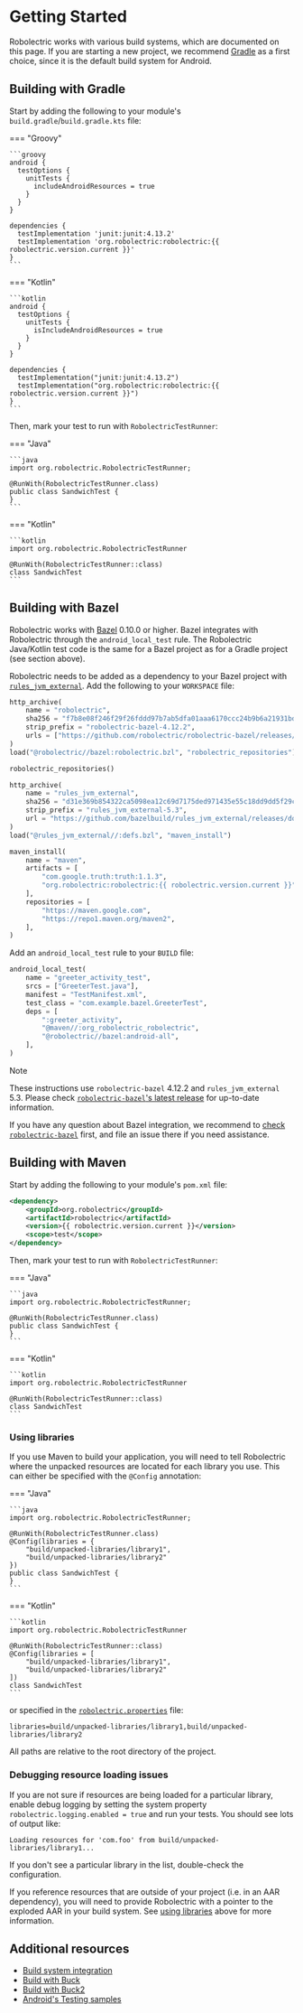 # Getting Started

Robolectric works with various build systems, which are documented on this page. If you are starting
a new project, we recommend [Gradle][gradle] as a first choice, since it is the default build system
for Android.

## Building with Gradle

Start by adding the following to your module's `build.gradle`/`build.gradle.kts` file:

=== "Groovy"

    ```groovy
    android {
      testOptions {
        unitTests {
          includeAndroidResources = true
        }
      }
    }

    dependencies {
      testImplementation 'junit:junit:4.13.2'
      testImplementation 'org.robolectric:robolectric:{{ robolectric.version.current }}'
    }
    ```

=== "Kotlin"

    ```kotlin
    android {
      testOptions {
        unitTests {
          isIncludeAndroidResources = true
        }
      }
    }

    dependencies {
      testImplementation("junit:junit:4.13.2")
      testImplementation("org.robolectric:robolectric:{{ robolectric.version.current }}")
    }
    ```

Then, mark your test to run with `RobolectricTestRunner`:

=== "Java"

    ```java
    import org.robolectric.RobolectricTestRunner;

    @RunWith(RobolectricTestRunner.class)
    public class SandwichTest {
    }
    ```

=== "Kotlin"

    ```kotlin
    import org.robolectric.RobolectricTestRunner

    @RunWith(RobolectricTestRunner::class)
    class SandwichTest
    ```

## Building with Bazel

Robolectric works with [Bazel][bazel] 0.10.0 or higher. Bazel integrates with Robolectric through
the `android_local_test` rule. The Robolectric Java/Kotlin test code is the same for a Bazel project
as for a Gradle project (see section above).

Robolectric needs to be added as a dependency to your Bazel project with
[`rules_jvm_external`][bazel-rules-jvm-external]. Add the following to your `WORKSPACE` file:

```python
http_archive(
    name = "robolectric",
    sha256 = "f7b8e08f246f29f26fddd97b7ab5dfa01aaa6170ccc24b9b6a21931bde01ad6f",
    strip_prefix = "robolectric-bazel-4.12.2",
    urls = ["https://github.com/robolectric/robolectric-bazel/releases/download/4.12.2/robolectric-bazel-4.12.2.tar.gz"],
)
load("@robolectric//bazel:robolectric.bzl", "robolectric_repositories")

robolectric_repositories()

http_archive(
    name = "rules_jvm_external",
    sha256 = "d31e369b854322ca5098ea12c69d7175ded971435e55c18dd9dd5f29cc5249ac",
    strip_prefix = "rules_jvm_external-5.3",
    url = "https://github.com/bazelbuild/rules_jvm_external/releases/download/5.3/rules_jvm_external-5.3.tar.gz",
)
load("@rules_jvm_external//:defs.bzl", "maven_install")

maven_install(
    name = "maven",
    artifacts = [
        "com.google.truth:truth:1.1.3",
        "org.robolectric:robolectric:{{ robolectric.version.current }}",
    ],
    repositories = [
        "https://maven.google.com",
        "https://repo1.maven.org/maven2",
    ],
)
```

Add an `android_local_test` rule to your `BUILD` file:

```python
android_local_test(
    name = "greeter_activity_test",
    srcs = ["GreeterTest.java"],
    manifest = "TestManifest.xml",
    test_class = "com.example.bazel.GreeterTest",
    deps = [
        ":greeter_activity",
        "@maven//:org_robolectric_robolectric",
        "@robolectric//bazel:android-all",
    ],
)
```

> [!NOTE]
> These instructions use `robolectric-bazel` 4.12.2 and `rules_jvm_external` 5.3. Please check
> [`robolectric-bazel`'s latest release][bazel-latest-release] for up-to-date information.

If you have any question about Bazel integration, we recommend to [check
`robolectric-bazel`][robolectric-bazel] first, and file an issue there if you need assistance.

## Building with Maven

Start by adding the following to your module's `pom.xml` file:

```xml
<dependency>
    <groupId>org.robolectric</groupId>
    <artifactId>robolectric</artifactId>
    <version>{{ robolectric.version.current }}</version>
    <scope>test</scope>
</dependency>
```

Then, mark your test to run with `RobolectricTestRunner`:

=== "Java"

    ```java
    import org.robolectric.RobolectricTestRunner;

    @RunWith(RobolectricTestRunner.class)
    public class SandwichTest {
    }
    ```

=== "Kotlin"

    ```kotlin
    import org.robolectric.RobolectricTestRunner

    @RunWith(RobolectricTestRunner::class)
    class SandwichTest
    ```

### Using libraries

If you use Maven to build your application, you will need to tell Robolectric where the unpacked
resources are located for each library you use. This can either be specified with the `@Config`
annotation:

=== "Java"

    ```java
    import org.robolectric.RobolectricTestRunner;

    @RunWith(RobolectricTestRunner.class)
    @Config(libraries = {
        "build/unpacked-libraries/library1",
        "build/unpacked-libraries/library2"
    })
    public class SandwichTest {
    }
    ```

=== "Kotlin"

    ```kotlin
    import org.robolectric.RobolectricTestRunner

    @RunWith(RobolectricTestRunner::class)
    @Config(libraries = [
        "build/unpacked-libraries/library1",
        "build/unpacked-libraries/library2"
    ])
    class SandwichTest
    ```

or specified in the [`robolectric.properties`](configuring.md/#robolectricproperties-file) file:

```properties
libraries=build/unpacked-libraries/library1,build/unpacked-libraries/library2
```

All paths are relative to the root directory of the project.

### Debugging resource loading issues

If you are not sure if resources are being loaded for a particular library, enable debug logging by
setting the system property `robolectric.logging.enabled = true` and run your tests. You should see
lots of output like:

```text
Loading resources for 'com.foo' from build/unpacked-libraries/library1...
```

If you don't see a particular library in the list, double-check the configuration.

If you reference resources that are outside of your project (i.e. in an AAR dependency), you will
need to provide Robolectric with a pointer to the exploded AAR in your build system. See
[using libraries](#using-libraries) above for more information.

## Additional resources

* [Build system integration](build-system-integration.md)
* [Build with Buck](https://buckbuild.com/rule/robolectric_test.html)
* [Build with Buck2](https://buck2.build/docs/api/rules/#robolectric_test)
* [Android's Testing samples](https://github.com/android/testing-samples)

[bazel]: https://bazel.build
[bazel-latest-release]: https://github.com/robolectric/robolectric-bazel/releases/latest
[bazel-rules-jvm-external]: https://github.com/bazelbuild/rules_jvm_external
[gradle]: https://gradle.org/
[robolectric-bazel]: https://github.com/robolectric/robolectric-bazel
